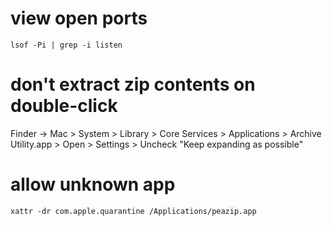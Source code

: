 # view open ports
```
lsof -Pi | grep -i listen
```

# don't extract zip contents on double-click
Finder -> Mac > System > Library > Core Services > Applications > Archive Utility.app > Open > Settings > Uncheck "Keep expanding as possible"

# allow unknown app
```
xattr -dr com.apple.quarantine /Applications/peazip.app
```
